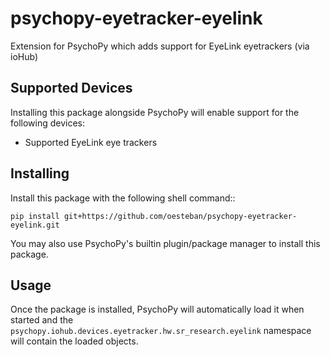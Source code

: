 # psychopy-eyetracker-eyelink

Extension for PsychoPy which adds support for EyeLink
eyetrackers (via ioHub)

## Supported Devices

Installing this package alongside PsychoPy will enable support for the following 
devices:

* Supported EyeLink eye trackers
    
## Installing

Install this package with the following shell command:: 

    pip install git+https://github.com/oesteban/psychopy-eyetracker-eyelink.git

You may also use PsychoPy's builtin plugin/package manager to install this 
package.

## Usage

Once the package is installed, PsychoPy will automatically load it when started 
and the `psychopy.iohub.devices.eyetracker.hw.sr_research.eyelink` namespace will contain the
loaded objects.
